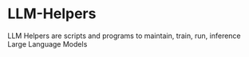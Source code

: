 # LLM-Helpers
LLM Helpers are scripts and programs to maintain, train, run, inference Large Language Models

